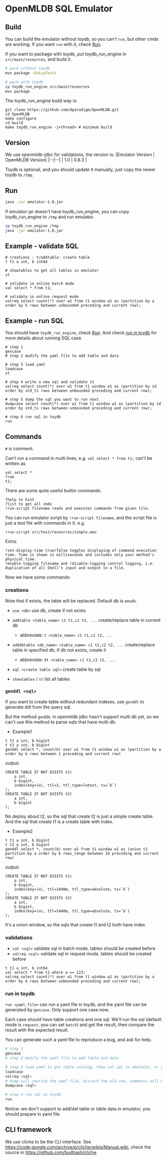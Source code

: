 # OpenMLDB SQL Emulator

## Build

You can build the emulator without toydb, so you can't `run`, but other cmds are working. If you want `run` with it, check [Run](#run). 

If you want to package with toydb, put toydb_run_engine in `src/main/resources`, and build it.

```bash
# pack without toydb
mvn package -DskipTests

# pack with toydb
cp toydb_run_engine src/main/resources
mvn package
```

The toydb_run_engine build way is:
```
git clone https://github.com/4paradigm/OpenMLDB.git
cd OpenMLDB
make configure
cd build
make toydb_run_engine -j<thread> # minimum build
```

## Version

We use openmldb-jdbc for validations, the version is:
|Emulator Version | OpenMLDB Version|
|--|--|
| 1.0 | 0.8.3 |

Toydb is optional, and you should update it manually, just copy the newer toydb to `/tmp`.

## Run

```bash
java -jar emulator-1.0.jar
```

If emulator jar doesn't have toydb_run_engine, you can copy toydb_run_engine to `/tmp` and run emulator.
```bash
cp toydb_run_engine /tmp
java -jar emulator-1.0.jar
```

## Example - validate SQL

```
# creations - t/addtable: create table
t t1 a int, b int64

# showtables to get all tables in emulator
st

# validate in online batch mode
val select * from t1;

# validate in online request mode
valreq select count(*) over w1 from t1 window w1 as (partition by a order by b rows between unbounded preceding and current row);
```

## Example - run SQL

You should have `toydb_run_engine`, check [Run](#run). And check [run in toydb](#run-in-toydb) for more details about running SQL case.
```
# step 1
gencase
# step 2 modify the yaml file to add table and data

# step 3 load yaml
loadcase
st

# step 4 write a new sql and validate it
valreq select count(*) over w1 from t1 window w1 as (partition by id order by std_ts rows between unbounded preceding and current row);

# step 5 dump the sql you want to run next
dumpcase select count(*) over w1 from t1 window w1 as (partition by id order by std_ts rows between unbounded preceding and current row);

# step 6 run sql in toydb
run
```

## Commands

`#` is comment.

Can't run a command in multi lines, e.g. `val select * from t1;` can't be written as
```
val select *
from
t1;
```

There are some quite useful builtin commands.
```
?help to hint
?list to get all cmds
!run-script filename reads and executes commands from given file.
```

You can run emulator script by `!run-script filename`, and the script file is just a text file with commands in it.
e.g.
```
!run-script src/test/resources/simple.emu
```

Extra:
```
!set-display-time true/false toggles displaying of command execution time. Time is shown in milliseconds and includes only your method's physical time.
!enable-logging filename and !disable-logging control logging, i.e. duplication of all Shell's input and output in a file.
```

Now we have some commands:

### creations

Note that if exists, the table will be replaced. Default db is `emudb`.

- `use <db>` use db, create if not exists
- `addtable <table_name> c1 t1,c2 t2, ...` create/replace table in current db
    - abbreviate: `t <table_name> c1 t1,c2 t2, ...`

- `adddbtable <db_name> <table_name> c1 t1,c2 t2, ...` create/replace table in specified db, if db not exists, create it
    - abbreviate: `dt <table_name> c1 t1,c2 t2, ...`
- `sql <create table sql>` create table by sql

- `showtables` / `st` list all tables

### `genddl <sql>`

If you want to create table without redundant indexes, use `genddl` to generate ddl from the query sql.

But the method `genDDL` in openmldb jdbc hasn't support multi db yet, so we can't use this method to parse sqls that have multi db.

- Example1
```
t t1 a int, b bigint
t t2 a int, b bigint
genddl select *, count(b) over w1 from t1 window w1 as (partition by a order by b rows between 1 preceding and current row)
```
output:
```
CREATE TABLE IF NOT EXISTS t1(
	a int,
	b bigint,
	index(key=(a), ttl=1, ttl_type=latest, ts=`b`)
);
CREATE TABLE IF NOT EXISTS t2(
	a int,
	b bigint
);
```
No deploy about t2, so the sql that create t2 is just a simple create table. And the sql that create t1 is a create table with index.

- Example2
```
t t1 a int, b bigint
t t2 a int, b bigint
genddl select *, count(b) over w1 from t1 window w1 as (union t2 partition by a order by b rows_range between 1d preceding and current row)
```
output:
```
CREATE TABLE IF NOT EXISTS t1(
	a int,
	b bigint,
	index(key=(a), ttl=1440m, ttl_type=absolute, ts=`b`)
);
CREATE TABLE IF NOT EXISTS t2(
	a int,
	b bigint,
	index(key=(a), ttl=1440m, ttl_type=absolute, ts=`b`)
);
```
It's a union window, so the sqls that create t1 and t2 both have index.

### validations

- `val <sql>` validate sql in batch mode, tables should be created before
- `valreq <sql>` validate sql in request mode, tables should be created before
```
t t1 a int, b int64
val select * from t1 where a == 123;
valreq select count(*) over w1 from t1 window w1 as (partition by a order by b rows between unbounded preceding and current row);
```
### run in toydb

`run <yaml_file>` can run a yaml file in toydb, and the yaml file can be generated by `gencase`. Only support one case now.

Each case should have table creations and one sql. We'll run the sql (default mode is `request`, you can set `batch`) and get the result, then compare the result with the expected result.

You can generate such a yaml file to reproduce a bug, and ask for help.

```bash
# step 1
gencase
# step 2 modify the yaml file to add table and data

# step 3 load yaml to get table catalog, then val sql in emulator, or you can skip this step (just write the sql in yaml)
loadcase
valreq <sql>
# dump will rewrite the yaml file, discard the old one, comments will be lost, be careful
dumpcase <sql>

# step 4 run sql in toydb
run
```

Notice: we don't support to add/del table or table data in emulator, you should prepare in yaml file.

## CLI framework

We use cliche to be the CLI interface. See https://code.google.com/archive/p/cliche/wikis/Manual.wiki, check the source in https://github.com/budhash/cliche.

